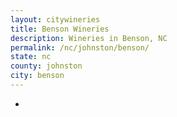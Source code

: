 ```yaml
---
layout: citywineries
title: Benson Wineries
description: Wineries in Benson, NC
permalink: /nc/johnston/benson/
state: nc
county: johnston
city: benson
---
```

-
